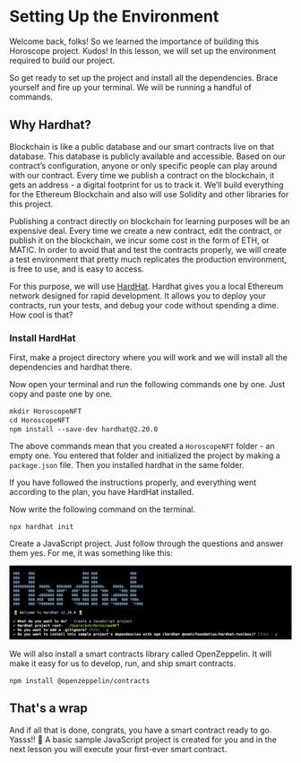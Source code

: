 # Setting Up the Environment

Welcome back, folks! So we learned the importance of building this Horoscope project. Kudos! In this lesson, we will set up the environment required to build our project.

So get ready to set up the project and install all the dependencies. Brace yourself and fire up your terminal. We will be running a handful of commands.

## Why Hardhat?

Blockchain is like a public database and our smart contracts live on that database. This database is publicly available and accessible. Based on our contract’s configuration, anyone or only specific people can play around with our contract. Every time we publish a contract on the blockchain, it gets an address - a digital footprint for us to track it. We’ll build everything for the Ethereum Blockchain and also will use Solidity and other libraries for this project.

Publishing a contract directly on blockchain for learning purposes will be an expensive deal. Every time we create a new contract, edit the contract, or publish it on the blockchain, we incur some cost in the form of ETH, or MATIC. In order to avoid that and test the contracts properly, we will create a test environment that pretty much replicates the production environment, is free to use, and is easy to access.

For this purpose, we will use  [HardHat](https://hardhat.org/). Hardhat gives you a local Ethereum network designed for rapid development. It allows you to deploy your contracts, run your tests, and debug your code without spending a dime. How cool is that?

### Install HardHat

First, make a project directory where you will work and we will install all the dependencies and hardhat there.

Now open your terminal and run the following commands one by one. Just copy and paste one by one.

```
mkdir HoroscopeNFT
cd HoroscopeNFT
npm install --save-dev hardhat@2.20.0
```

The above commands mean that you created a `HoroscopeNFT` folder - an empty one. You entered that folder and initialized the project by making a `package.json` file. Then you installed hardhat in the same folder.

If you have followed the instructions properly, and everything went according to the plan, you have HardHat installed.

Now write the following command on the terminal.

```
npx hardhat init
```
Create a JavaScript project. Just follow through the questions and answer them yes. For me, it was something like this:

![](https://raw.githubusercontent.com/0xmetaschool/Learning-Projects/refs/heads/main/assests_for_all/assests_for_horoscope/webp%20images%20new/L1%20Image%203.webp)

We will also install a smart contracts library called OpenZeppelin. It will make it easy for us to develop, run, and ship smart contracts.

```
npm install @openzeppelin/contracts
```

## That's a wrap

And if all that is done, congrats, you have a smart contract ready to go. Yasss!! 🚀 A basic sample JavaScript project is created for you and in the next lesson you will execute your first-ever smart contract.
